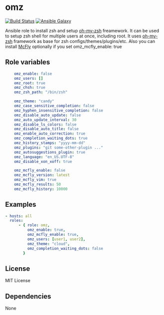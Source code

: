 # omz

[![Build Status](https://travis-ci.org/gsvitins/omz.svg?branch=master)](https://travis-ci.org/gsvitins/omz)
[![Ansible Galaxy](https://img.shields.io/badge/galaxy-gsvitins.omz-lightgrey.svg)](https://galaxy.ansible.com/gsvitins/omz/)

Ansible role to install zsh and setup [oh-my-zsh](https://github.com/robbyrussell/oh-my-zsh) freamework.
It can  be used to setup zsh shell for multiple users at once, including root.
It uses [oh-my-zsh](https://github.com/robbyrussell/oh-my-zsh)  framework as base for zsh configs/themes/plugins/etc.
Also you can install [McFly](https://github.com/cantino/mcfly) optionally if you set omz_mcfly_enable: true

Role variables
--------------
```yaml
    omz_enable: false
    omz_users: []
    omz_root: true
    omz_chsh: true
    omz_zsh_path: "/bin/zsh"

    omz_theme: "candy"
    omz_case_sensitive_completion: false
    omz_hyphen_insensitive_completion: false
    omz_disable_auto_update: false
    omz_auto_update_interval: 30
    omz_disable_ls_colors: false
    omz_disable_auto_title: false
    omz_enable_auto_correction: true
    omz_completion_waiting_dots: true
    omz_history_stamps: "yyyy-mm-dd"
    omz_plugins: "git some-other-plugin ..."
    omz_autosuggestions_plugin: true
    omz_language: "en_US.UTF-8"
    omz_disable_xon_xoff: true

    omz_mcfly_enable: false
    omz_mcfly_version: latest
    omz_mcfly_vim: true
    omz_mcfly_results: 50
    omz_mcfly_history: 10000
```
Examples
--------
```yaml
- hosts: all
  roles:
      - { role: omz,
          omz_enable: true,
          omz_mcfly_enable: true,
          omz_users: [user1, user2],
          omz_theme: "cloud",
          omz_completion_waiting_dots: false
        }
```
License
-------
MIT License

Dependencies
------------
None

